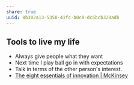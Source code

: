 ```yaml
---
share: true
uuid: 8b302a13-5350-41fc-b0c0-dc5bcb320adb
---
```

## Tools to live my life

*   Always give people what they want
*   Next time I play ball go in with expectations
*   Talk in terms of the other person's interest.
*   [The eight essentials of innovation | McKinsey](https://www.mckinsey.com/business-functions/strategy-and-corporate-finance/our-insights/the-eight-essentials-of-innovation)
